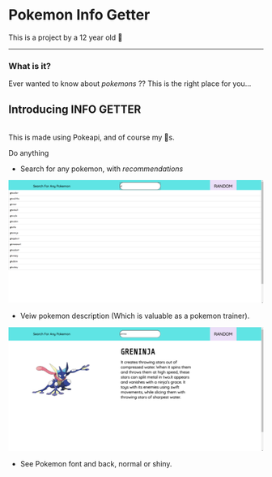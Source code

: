 # Pokemon Info Getter

This is a project by a 12 year old 👦

---

### What is it?

Ever wanted to know about _pokemons_ ?? This is the right place for you...

## Introducing **INFO GETTER**

<br>
This is made using Pokeapi, and of course my 🧠s.

Do anything

- Search for any pokemon, with _recommendations_

![Image](img1.png)

- Veiw pokemon description (Which is valuable as a pokemon trainer).

![Image](img2.png)

- See Pokemon font and back, normal or shiny.
